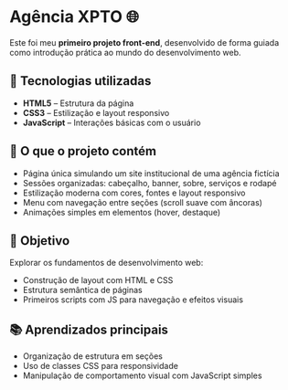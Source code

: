 # Agência XPTO 🌐

Este foi meu **primeiro projeto front-end**, desenvolvido de forma guiada como introdução prática ao mundo do desenvolvimento web.

## 🧰 Tecnologias utilizadas

- **HTML5** – Estrutura da página
- **CSS3** – Estilização e layout responsivo
- **JavaScript** – Interações básicas com o usuário

## 📄 O que o projeto contém

- Página única simulando um site institucional de uma agência fictícia
- Sessões organizadas: cabeçalho, banner, sobre, serviços e rodapé
- Estilização moderna com cores, fontes e layout responsivo
- Menu com navegação entre seções (scroll suave com âncoras)
- Animações simples em elementos (hover, destaque)

## 🎯 Objetivo

Explorar os fundamentos de desenvolvimento web:
- Construção de layout com HTML e CSS
- Estrutura semântica de páginas
- Primeiros scripts com JS para navegação e efeitos visuais

## 📚 Aprendizados principais

- Organização de estrutura em seções
- Uso de classes CSS para responsividade
- Manipulação de comportamento visual com JavaScript simples
